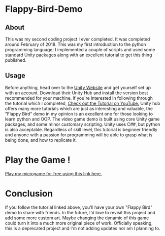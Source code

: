 # Flappy-Bird-Demo

## About

This was my second coding project I ever completed. It was completed around February of 2018. This was my first introduction to the python programming language; I implemented a couple of scripts and used some standard Unity packages along with an excellent tutorial to get this thing published.

## Usage

Before anything, head over to the [Unity Website](https://unity.com/) and get yourself set up with an account. Download their Unity Hub and install the version best recommended for your machine. If you're interested in following through the tutorial which I completed, [Check out the Tutorial on YouTube.](https://www.youtube.com/watch?v=O865wMMxFm8) Unity hub offers many more tutorials which are just as interesting and valuable, the "Flappy Bird" demo in my opinion is an excellent one for those looking to learn python and OOP. The video game demo is built using core Unity game packages, and some minor customary scripting. Unity uses C##, but python is also acceptable. Regardless of skill level, this tutorial is beginner friendly and anyone with a passion for programming will be able to grasp what is being done, and how to replicate it.

# Play the Game !
[Play my microgame for free using this link here.](https://connect.unity.com/mg/other/untitled-35378)

# Conclusion
If you follow the tutorial linked above, you'll have your own "Flappy Bird" demo to share with friends. In the future, I'd love to revisit this project and add some more custom art. Maybe changing the dynamic of this game could turn it into a much more original piece of work. Officially speaking, this is a deprecated project and I'm not adding updates nor am I planning to.
